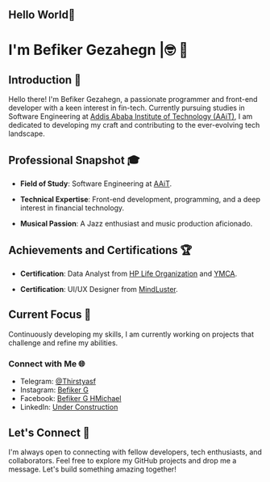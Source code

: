 ## Hello World👋

# I'm Befiker Gezahegn |🤓 🚀

## Introduction 🌟

Hello there! I'm Befiker Gezahegn, a passionate programmer and front-end developer with a keen interest in fin-tech. Currently pursuing studies in Software Engineering at [Addis Ababa Institute of Technology (AAiT)](https://aait.edu.et), I am dedicated to developing my craft and contributing to the ever-evolving tech landscape.

## Professional Snapshot 🎓

+ **Field of Study**: Software Engineering at [AAiT](https://aait.edu.et).
  
+ **Technical Expertise**: Front-end development, programming, and a deep interest in financial technology.
  
+ **Musical Passion**: A Jazz enthusiast and music production aficionado.

## Achievements and Certifications 🏆

+ **Certification**: Data Analyst from [HP Life Organization](https://www.life-global.org/) and [YMCA](https://www.ymca.int/).
  
+ **Certification**: UI/UX Designer from [MindLuster](https://mindluster.com).

## Current Focus 🔧

Continuously developing my skills, I am currently working on projects that challenge and refine my abilities.

### Connect with Me 🌐

+ Telegram: [@Thirstyasf](https://t.me/@Thirstyasf)
+ Instagram: [Befiker G](https://instagram.com/@imbefiker)
+ Facebook: [Befiker G HMichael](https://facebook.com/BefikerG)
+ LinkedIn: [Under Construction](#)

## Let's Connect 🤝

I'm always open to connecting with fellow developers, tech enthusiasts, and collaborators. Feel free to explore my GitHub projects and drop me a message. Let's build something amazing together!

